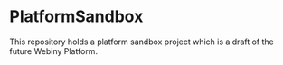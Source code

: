PlatformSandbox
===============

This repository holds a platform sandbox project which is a draft of the future Webiny Platform.
